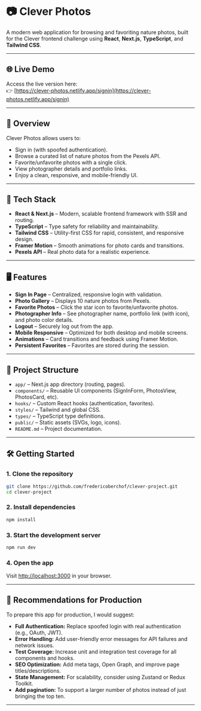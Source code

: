 # 📷 Clever Photos

A modern web application for browsing and favoriting nature photos, built for the Clever frontend challenge using **React**, **Next.js**, **TypeScript**, and **Tailwind CSS**.

---

## 🌐 Live Demo

Access the live version here:  
👉 [https://clever-photos.netlify.app/signin](https://clever-photos.netlify.app/signin)

---

## 📌 Overview

Clever Photos allows users to:

- Sign in (with spoofed authentication).
- Browse a curated list of nature photos from the Pexels API.
- Favorite/unfavorite photos with a single click.
- View photographer details and portfolio links.
- Enjoy a clean, responsive, and mobile-friendly UI.

---

## 🚀 Tech Stack

- **React & Next.js** – Modern, scalable frontend framework with SSR and routing.
- **TypeScript** – Type safety for reliability and maintainability.
- **Tailwind CSS** – Utility-first CSS for rapid, consistent, and responsive design.
- **Framer Motion** – Smooth animations for photo cards and transitions.
- **Pexels API** – Real photo data for a realistic experience.

---

## 🖥️ Features

- **Sign In Page** – Centralized, responsive login with validation.
- **Photo Gallery** – Displays 10 nature photos from Pexels.
- **Favorite Photos** – Click the star icon to favorite/unfavorite photos.
- **Photographer Info** – See photographer name, portfolio link (with icon), and photo color details.
- **Logout** – Securely log out from the app.
- **Mobile Responsive** – Optimized for both desktop and mobile screens.
- **Animations** – Card transitions and feedback using Framer Motion.
- **Persistent Favorites** – Favorites are stored during the session.

---

## 📁 Project Structure

- `app/` – Next.js app directory (routing, pages).
- `components/` – Reusable UI components (SignInForm, PhotosView, PhotosCard, etc).
- `hooks/` – Custom React hooks (authentication, favorites).
- `styles/` – Tailwind and global CSS.
- `types/` – TypeScript type definitions.
- `public/` – Static assets (SVGs, logo, icons).
- `README.md` – Project documentation.

---

## 🛠️ Getting Started

### 1. Clone the repository

```bash
git clone https://github.com/fredericoberchof/clever-project.git
cd clever-project
```

### 2. Install dependencies

```bash
npm install
```

### 3. Start the development server

```bash
npm run dev
```

### 4. Open the app

Visit [http://localhost:3000](http://localhost:3000) in your browser.

---

## 🚀 Recommendations for Production

To prepare this app for production, I would suggest:

- **Full Authentication:** Replace spoofed login with real authentication (e.g., OAuth, JWT).
- **Error Handling:** Add user-friendly error messages for API failures and network issues.
- **Test Coverage:** Increase unit and integration test coverage for all components and hooks.
- **SEO Optimization:** Add meta tags, Open Graph, and improve page titles/descriptions.
- **State Management:** For scalability, consider using Zustand or Redux Toolkit.
- **Add pagination:** To support a larger number of photos instead of just bringing the top ten.

---